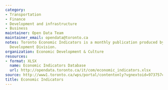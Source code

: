 ```yaml
---
category:
- Transportation
- Finance
- Development and infrastructure
- Business
maintainer: Open Data Team
maintainer_email: opendata@toronto.ca
notes: Toronto Economic Indicators is a monthly publication produced by the Economic
  Development Division.
organization: Economic Development & Culture
resources:
- format: XLSX
  name: Economic Indicators Database
  url: http://opendata.toronto.ca/it/com/economic_indicators.xlsx
source: http://www1.toronto.ca/wps/portal/contentonly?vgnextoid=973757cd4de98310VgnVCM1000003dd60f89RCRD&vgnextchannel=1a66e03bb8d1e310VgnVCM10000071d60f89RCRD
title: Economic Indicators
---
```

